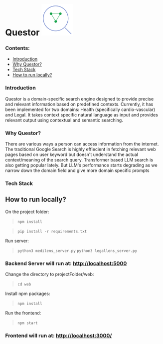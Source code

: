 # Questor ![Alt text](web/src/assets/logo.png)

### Contents:
- [Introduction](https://github.com/supremex04/contextual-search?tab=readme-ov-file#introduction)
- [Why Questor?](https://github.com/supremex04/contextual-search?tab=readme-ov-file#why-questor)
- [Tech Stack](https://github.com/supremex04/contextual-search?tab=readme-ov-file#tech-stack)
- [How to run locally?](https://github.com/supremex04/contextual-search?tab=readme-ov-file#how-to-run-locally)

### Introduction
Questor is a domain-specific search engine designed to provide precise and relevant information based on predefined contexts. Currently, it has been implemented for two domains: Health (specifically cardio-vascular) and Legal. It takes context specific natural language as input and provides relevant output using contextual and semantic searching.

### Why Questor?
There are various ways a person can access information from the internet. The traditional Google Search is highly effiecient in fetching relevant web pages based on user keyword but doesn't understand the actual context/meaning of the search query. Transformer based LLM search is also getting popular lately. But LLM's performance starts degrading as we narrow down the domain field and give more domain specific prompts


### Tech Stack




## How to run locally?

On the project folder:

> ``` npm install ```

> ```pip install -r requirements.txt```



Run server:
> ```python3 medilens_server.py```
> ```python3 legallens_server.py```

### Backend Server will run at: [http://localhost:5000](http://localhost:5000)

Change the directory to projectFolder/web:
> ```cd web```

Install npm packages:
> ```npm install```

Run the frontend:
> ```npm start```


### Frontend will run at: [http://localhost:3000/](http://localhost:3000/)
